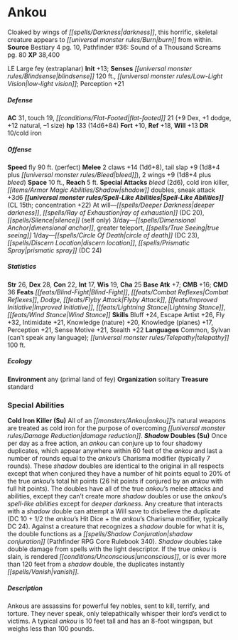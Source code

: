 ﻿---
cssclass: [monsters]
title1: Ankou
desc_short: Cloaked by wings of darkness, this horrific, skeletal creature appears
  to burn from within.
title2: Ankou
CR: 14
sources:
- name: Bestiary 4
  page: 10
  link: http://paizo.com/products/btpy91ds?Pathfinder-Roleplaying-Game-Bestiary-4
- name: 'Pathfinder #36: Sound of a Thousand Screams'
  page: 80
  link: http://paizo.com/pathfinder/adventurePath/kingmaker/v5748btpy8b7x
XP: 38400
alignment: LE
size: Large
type: fey
subtypes:
- extraplanar
initiative:
  bonus: 13
senses:
  blindsense: 120
  low-light vision: true
AC:
  AC: 31
  touch: 19
  flat_footed: 21
  components:
    dex: 9
    dodge: 1
    natural: 12
    size: -1
HP:
  HP: 133
  long: 14d6+84
saves:
  fort: 10
  ref: 18
  will: 13
DR:
- amount: 10
  weakness: cold iron
speeds:
  fly: 90
  fly_maneuverability: perfect
attacks:
  melee:
  - - text: 2 claws +14 (1d6+8)
      entries:
      - - damage: 1d6+8
      count: 2
      attack: claws
      bonus:
      - 14
    - text: tail slap +9 (1d8+4 plus bleed)
      entries:
      - - damage: 1d8+4
        - effect: bleed
      attack: tail slap
      bonus:
      - 9
    - text: 2 wings +9 (1d8+4 plus bleed)
      entries:
      - - damage: 1d8+4
        - effect: bleed
      count: 2
      attack: wings
      bonus:
      - 9
  special:
  - bleed (2d6)
  - cold iron killer
  - shadow doubles
  - sneak attack +3d6
space: 10
reach: 5
spell_like_abilities:
  entries:
  - name: deeper darkness
    source: default
    freq: At will
  - name: ray of exhaustion
    source: default
    freq: At will
    DC: 20
  - name: silence
    source: default
    freq: At will
    other: self only
  - name: dimensional anchor
    source: default
    freq: 3/day
  - name: greater teleport
    source: default
    freq: 3/day
  - name: true seeing
    source: default
    freq: 3/day
  - name: circle of death
    source: default
    freq: 1/day
    DC: 23
  - name: discern location
    source: default
    freq: 1/day
  - name: prismatic spray
    source: default
    freq: 1/day
    DC: 24
  sources:
  - name: default
    CL: 15
    concentration: 22
ability_scores:
  STR: 26
  DEX: 28
  CON: 22
  INT: 17
  WIS: 19
  CHA: 25
BAB: 7
CMB: 16
CMD: 36
feats:
- name: Blind-Fight
- name: Combat Reflexes
- name: Dodge
- name: Flyby Attack
- name: Improved Initiative
- name: Lightning Stance
- name: Wind Stance
skills:
  Bluff: 24
  Escape Artist: 26
  Fly: 32
  Intimidate: 21
  Knowledge (nature): 20
  Knowledge (planes): 17
  Perception: 21
  Sense Motive: 21
  Stealth: 22
languages:
- Common
- Sylvan (can't speak any language)
- telepathy 100 ft.
ecology:
  environment: any (primal land of fey)
  organization: solitary
  treasure_type: standard
special_abilities:
  Cold Iron Killer (Su): All of an ankou's natural weapons are treated as cold iron
    for the purpose of overcoming damage reduction.
  Shadow Doubles (Su): Once per day as a free action, an ankou can conjure up to four
    shadowy duplicates, which appear anywhere within 60 feet of the ankou and last
    a number of rounds equal to the ankou's Charisma modifier (typically 7 rounds).
    These shadow doubles are identical to the original in all respects except that
    when conjured they have a number of hit points equal to 20% of the true ankou's
    total hit points (26 hit points if conjured by an ankou with full hit points).
    The doubles have all of the true ankou's melee attacks and abilities, except they
    can't create more shadow doubles or use the ankou's spell-like abilities except
    for deeper darkness. Any creature that interacts with a shadow double can attempt
    a Will save to disbelieve the duplicate (DC 10 + 1/2 the ankou's Hit Dice + the
    ankou's Charisma modifier, typically DC 24). Against a creature that recognizes
    a shadow double for what it is, the double functions as a shadow conjuration (Pathfinder
    RPG Core Rulebook 340). Shadow doubles take double damage from spells with the
    light descriptor. If the true ankou is slain, is rendered unconscious, or is ever
    more than 120 feet from a shadow double, the duplicates instantly vanish.
desc_long: Ankous are assassins for powerful fey nobles, sent to kill, terrify, and
  torture. They never speak, only telepathically whisper their lord's verdict to victims.
  A typical ankou is 10 feet tall and has an 8-foot wingspan, but weighs less than
  100 pounds.

---

# Ankou
Cloaked by wings of _[[spells/Darkness|darkness]]_, this horrific, skeletal creature appears to _[[universal monster rules/Burn|burn]]_ from within.
**Source** Bestiary 4 pg. 10, Pathfinder #36: Sound of a Thousand Screams pg. 80
**XP** 38,400

LE Large fey (extraplanar)
**Init** +13; **Senses** _[[universal monster rules/Blindsense|blindsense]]_ 120 ft., _[[universal monster rules/Low-Light Vision|low-light vision]]_; Perception +21

##### Defense

**AC** 31, touch 19, _[[conditions/Flat-Footed|flat-footed]]_ 21 (+9 Dex, +1 dodge, +12 natural, –1 size)
**hp** 133 (14d6+84)
**Fort** +10, **Ref** +18, **Will** +13
**DR** 10/cold iron

##### Offense
**Speed** fly 90 ft. (perfect)
**Melee** 2 claws +14 (1d6+8), tail slap +9 (1d8+4 plus _[[universal monster rules/Bleed|bleed]]_), 2 wings +9 (1d8+4 plus _bleed_)
**Space** 10 ft., **Reach** 5 ft.
**Special Attacks** _bleed_ (2d6), cold iron killer, _[[items/Armor Magic Abilities/Shadow|shadow]]_ doubles, sneak attack +3d6
**_[[universal monster rules/Spell-Like Abilities|Spell-Like Abilities]]_** (CL 15th; concentration +22)
At will—_[[spells/Deeper Darkness|deeper darkness]]_, _[[spells/Ray of Exhaustion|ray of exhaustion]]_ (DC 20), _[[spells/Silence|silence]]_ (self only)
3/day—_[[spells/Dimensional Anchor|dimensional anchor]]_, greater teleport, _[[spells/True Seeing|true seeing]]_
1/day—_[[spells/Circle Of Death|circle of death]]_ (DC 23), _[[spells/Discern Location|discern location]]_, _[[spells/Prismatic Spray|prismatic spray]]_ (DC 24)

##### Statistics
**Str** 26, **Dex** 28, **Con** 22, **Int** 17, **Wis** 19, **Cha** 25
**Base Atk** +7; **CMB** +16; **CMD** 36
**Feats** _[[feats/Blind-Fight|Blind-Fight]]_, _[[feats/Combat Reflexes|Combat Reflexes]]_, _Dodge_, _[[feats/Flyby Attack|Flyby Attack]]_, _[[feats/Improved Initiative|Improved Initiative]]_, _[[feats/Lightning Stance|Lightning Stance]]_, _[[feats/Wind Stance|Wind Stance]]_
**Skills** Bluff +24, Escape Artist +26, Fly +32, Intimidate +21, Knowledge (nature) +20, Knowledge (planes) +17, Perception +21, Sense Motive +21, Stealth +22
**Languages** Common, Sylvan (can’t speak any language); _[[universal monster rules/Telepathy|telepathy]]_ 100 ft.

##### Ecology

**Environment** any (primal land of fey)
**Organization** solitary
**Treasure** standard

### Special Abilities

**Cold Iron Killer (Su)** All of an _[[monsters/Ankou|ankou]]_’s natural weapons are treated as cold iron for the purpose of overcoming _[[universal monster rules/Damage Reduction|damage reduction]]_.
**_Shadow_ Doubles (Su)** Once per day as a free action, an _ankou_ can conjure up to four shadowy duplicates, which appear anywhere within 60 feet of the _ankou_ and last a number of rounds equal to the _ankou_’s Charisma modifier (typically 7 rounds). These _shadow_ doubles are identical to the original in all respects except that when conjured they have a number of hit points equal to 20% of the true _ankou_’s total hit points (26 hit points if conjured by an _ankou_ with full hit points). The doubles have all of the true _ankou_’s melee attacks and abilities, except they can’t create more _shadow_ doubles or use the _ankou_’s _spell-like abilities_ except for _deeper darkness_. Any creature that interacts with a _shadow_ double can attempt a Will save to disbelieve the duplicate (DC 10 + 1/2 the _ankou_’s Hit Dice + the _ankou_’s Charisma modifier, typically DC 24). Against a creature that recognizes a _shadow_ double for what it is, the double functions as a _[[spells/Shadow Conjuration|shadow conjuration]]_ (Pathfinder RPG Core Rulebook 340). _Shadow_ doubles take double damage from spells with the light descriptor. If the true _ankou_ is slain, is rendered _[[conditions/Unconscious|unconscious]]_, or is ever more than 120 feet from a _shadow_ double, the duplicates instantly _[[spells/Vanish|vanish]]_.

##### Description

Ankous are assassins for powerful fey nobles, sent to kill, terrify, and torture. They never speak, only telepathically whisper their lord’s verdict to victims. A typical _ankou_ is 10 feet tall and has an 8-foot wingspan, but weighs less than 100 pounds.